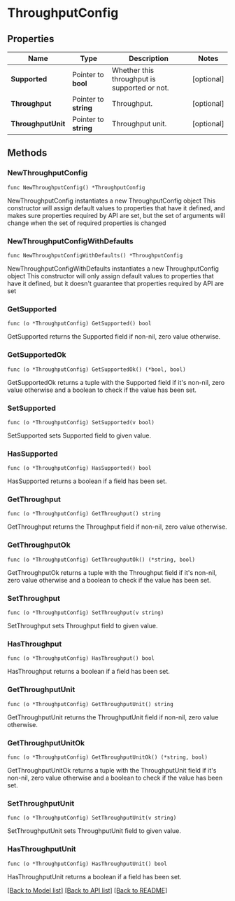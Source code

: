 # ThroughputConfig

## Properties

Name | Type | Description | Notes
------------ | ------------- | ------------- | -------------
**Supported** | Pointer to **bool** | Whether this throughput is supported or not. | [optional] 
**Throughput** | Pointer to **string** | Throughput. | [optional] 
**ThroughputUnit** | Pointer to **string** | Throughput unit. | [optional] 

## Methods

### NewThroughputConfig

`func NewThroughputConfig() *ThroughputConfig`

NewThroughputConfig instantiates a new ThroughputConfig object
This constructor will assign default values to properties that have it defined,
and makes sure properties required by API are set, but the set of arguments
will change when the set of required properties is changed

### NewThroughputConfigWithDefaults

`func NewThroughputConfigWithDefaults() *ThroughputConfig`

NewThroughputConfigWithDefaults instantiates a new ThroughputConfig object
This constructor will only assign default values to properties that have it defined,
but it doesn't guarantee that properties required by API are set

### GetSupported

`func (o *ThroughputConfig) GetSupported() bool`

GetSupported returns the Supported field if non-nil, zero value otherwise.

### GetSupportedOk

`func (o *ThroughputConfig) GetSupportedOk() (*bool, bool)`

GetSupportedOk returns a tuple with the Supported field if it's non-nil, zero value otherwise
and a boolean to check if the value has been set.

### SetSupported

`func (o *ThroughputConfig) SetSupported(v bool)`

SetSupported sets Supported field to given value.

### HasSupported

`func (o *ThroughputConfig) HasSupported() bool`

HasSupported returns a boolean if a field has been set.

### GetThroughput

`func (o *ThroughputConfig) GetThroughput() string`

GetThroughput returns the Throughput field if non-nil, zero value otherwise.

### GetThroughputOk

`func (o *ThroughputConfig) GetThroughputOk() (*string, bool)`

GetThroughputOk returns a tuple with the Throughput field if it's non-nil, zero value otherwise
and a boolean to check if the value has been set.

### SetThroughput

`func (o *ThroughputConfig) SetThroughput(v string)`

SetThroughput sets Throughput field to given value.

### HasThroughput

`func (o *ThroughputConfig) HasThroughput() bool`

HasThroughput returns a boolean if a field has been set.

### GetThroughputUnit

`func (o *ThroughputConfig) GetThroughputUnit() string`

GetThroughputUnit returns the ThroughputUnit field if non-nil, zero value otherwise.

### GetThroughputUnitOk

`func (o *ThroughputConfig) GetThroughputUnitOk() (*string, bool)`

GetThroughputUnitOk returns a tuple with the ThroughputUnit field if it's non-nil, zero value otherwise
and a boolean to check if the value has been set.

### SetThroughputUnit

`func (o *ThroughputConfig) SetThroughputUnit(v string)`

SetThroughputUnit sets ThroughputUnit field to given value.

### HasThroughputUnit

`func (o *ThroughputConfig) HasThroughputUnit() bool`

HasThroughputUnit returns a boolean if a field has been set.


[[Back to Model list]](../README.md#documentation-for-models) [[Back to API list]](../README.md#documentation-for-api-endpoints) [[Back to README]](../README.md)


